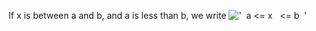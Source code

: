 If x is between a and b, and a is less than b, we write
!['  a \<= x   \<= b  '](../dictionary/equation_images/2601.1..png)
